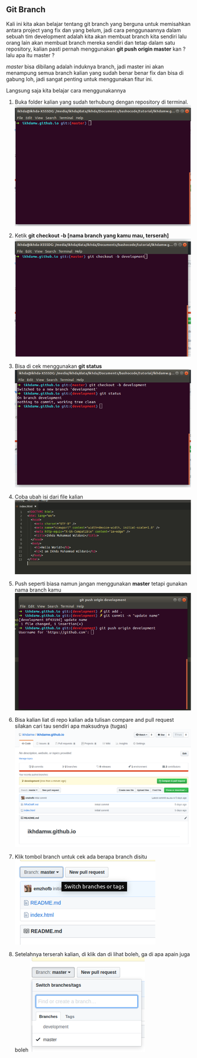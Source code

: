 ## Git Branch

Kali ini kita akan belajar tentang git branch yang berguna untuk memisahkan antara project yang fix dan yang belum, jadi cara penggunaannya dalam sebuah tim development adalah kita akan membuat branch kita sendiri lalu orang lain akan membuat branch mereka sendiri dan tetap dalam satu repository, kalian pasti pernah menggunakan **git push origin master** kan ? lalu apa itu master ?

_master_ bisa dibilang adalah induknya branch, jadi master ini akan menampung semua branch kalian yang sudah benar benar fix dan bisa di gabung loh, jadi sangat penting untuk menggunakan fitur ini.

Langsung saja kita belajar cara menggunakannya

1. Buka folder kalian yang sudah terhubung dengan repository di terminal.
   ![repo](https://github.com/bashocode/javascript/blob/master/first%20week/img/Screenshot%20from%202019-03-29%2010-26-10.png)

2. Ketik **git checkout -b [nama branch yang kamu mau, terserah]**
   ![branch](https://github.com/bashocode/javascript/blob/master/first%20week/img/Screenshot%20from%202019-03-29%2010-26-22.png)

3. Bisa di cek menggunakan **git status**
   ![status](https://github.com/bashocode/javascript/blob/master/first%20week/img/Screenshot%20from%202019-03-29%2010-26-33.png)

4. Coba ubah isi dari file kalian
   ![file](https://github.com/bashocode/javascript/blob/master/first%20week/img/Screenshot%20from%202019-03-29%2010-29-30.png)

5. Push seperti biasa namun jangan menggunakan **master** tetapi gunakan nama branch kamu
   ![push](https://github.com/bashocode/javascript/blob/master/first%20week/img/Screenshot%20from%202019-03-29%2010-27-56.png)

6. Bisa kalian liat di repo kalian ada tulisan compare and pull request silakan cari tau sendiri apa maksudnya (tugas)
   ![pull](https://github.com/bashocode/javascript/blob/master/first%20week/img/Screenshot%20from%202019-03-29%2010-28-18.png)

7. Klik tombol branch untuk cek ada berapa branch disitu
   ![tombol](https://github.com/bashocode/javascript/blob/master/first%20week/img/Screenshot%20from%202019-03-29%2010-28-34.png)

8. Setelahnya terserah kalian, di klik dan di lihat boleh, ga di apa apain juga boleh
   ![done](https://github.com/bashocode/javascript/blob/master/first%20week/img/Screenshot%20from%202019-03-29%2010-28-27.png)
